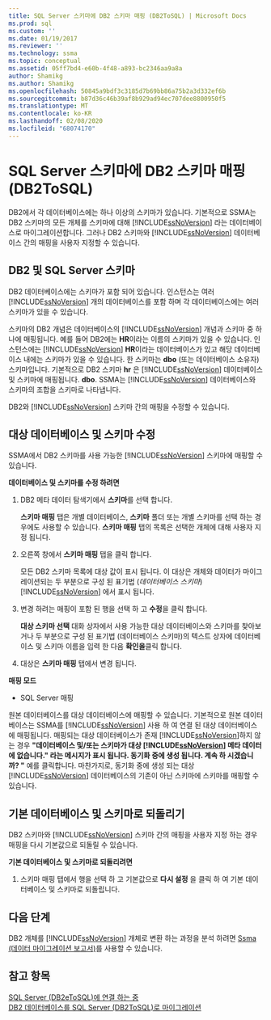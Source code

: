 ```yaml
---
title: SQL Server 스키마에 DB2 스키마 매핑 (DB2ToSQL) | Microsoft Docs
ms.prod: sql
ms.custom: ''
ms.date: 01/19/2017
ms.reviewer: ''
ms.technology: ssma
ms.topic: conceptual
ms.assetid: 05ff7bd4-e60b-4f48-a893-bc2346aa9a8a
author: Shamikg
ms.author: Shamikg
ms.openlocfilehash: 50845a9bdf3c3185d7b69bb86a75b2a3d332ef6b
ms.sourcegitcommit: b87d36c46b39af8b929ad94ec707dee8800950f5
ms.translationtype: MT
ms.contentlocale: ko-KR
ms.lasthandoff: 02/08/2020
ms.locfileid: "68074170"
---
```

# <a name="mapping-db2-schemas-to-sql-server-schemas-db2tosql"></a>SQL Server 스키마에 DB2 스키마 매핑 (DB2ToSQL)
DB2에서 각 데이터베이스에는 하나 이상의 스키마가 있습니다. 기본적으로 SSMA는 DB2 스키마의 모든 개체를 스키마에 대해 [!INCLUDE[ssNoVersion](../../includes/ssnoversion-md.md)] 라는 데이터베이스로 마이그레이션합니다. 그러나 DB2 스키마와 [!INCLUDE[ssNoVersion](../../includes/ssnoversion-md.md)] 데이터베이스 간의 매핑을 사용자 지정할 수 있습니다.  
  
## <a name="db2-and-sql-server-schemas"></a>DB2 및 SQL Server 스키마  
DB2 데이터베이스에는 스키마가 포함 되어 있습니다. 인스턴스는 여러 [!INCLUDE[ssNoVersion](../../includes/ssnoversion-md.md)] 개의 데이터베이스를 포함 하며 각 데이터베이스에는 여러 스키마가 있을 수 있습니다.  
  
스키마의 DB2 개념은 데이터베이스의 [!INCLUDE[ssNoVersion](../../includes/ssnoversion-md.md)] 개념과 스키마 중 하나에 매핑됩니다. 예를 들어 DB2에는 **HR**이라는 이름의 스키마가 있을 수 있습니다. 인스턴스에는 [!INCLUDE[ssNoVersion](../../includes/ssnoversion-md.md)] **HR**이라는 데이터베이스가 있고 해당 데이터베이스 내에는 스키마가 있을 수 있습니다. 한 스키마는 **dbo** (또는 데이터베이스 소유자) 스키마입니다. 기본적으로 DB2 스키마 **hr** 은 [!INCLUDE[ssNoVersion](../../includes/ssnoversion-md.md)] 데이터베이스 및 스키마에 매핑됩니다. **dbo**. SSMA는 [!INCLUDE[ssNoVersion](../../includes/ssnoversion-md.md)] 데이터베이스와 스키마의 조합을 스키마로 나타냅니다.  
  
DB2와 [!INCLUDE[ssNoVersion](../../includes/ssnoversion-md.md)] 스키마 간의 매핑을 수정할 수 있습니다.  
  
## <a name="modifying-the-target-database-and-schema"></a>대상 데이터베이스 및 스키마 수정  
SSMA에서 DB2 스키마를 사용 가능한 [!INCLUDE[ssNoVersion](../../includes/ssnoversion-md.md)] 스키마에 매핑할 수 있습니다.  
  
**데이터베이스 및 스키마를 수정 하려면**  
  
1.  DB2 메타 데이터 탐색기에서 **스키마**를 선택 합니다.  
  
    **스키마 매핑** 탭은 개별 데이터베이스, **스키마** 폴더 또는 개별 스키마를 선택 하는 경우에도 사용할 수 있습니다. **스키마 매핑** 탭의 목록은 선택한 개체에 대해 사용자 지정 됩니다.  
  
2.  오른쪽 창에서 **스키마 매핑** 탭을 클릭 합니다.  
  
    모든 DB2 스키마 목록에 대상 값이 표시 됩니다. 이 대상은 개체와 데이터가 마이그레이션되는 두 부분으로 구성 된 표기법 (*데이터베이스 스키마*) [!INCLUDE[ssNoVersion](../../includes/ssnoversion-md.md)] 에서 표시 됩니다.  
  
3.  변경 하려는 매핑이 포함 된 행을 선택 하 고 **수정**을 클릭 합니다.  
  
    **대상 스키마 선택** 대화 상자에서 사용 가능한 대상 데이터베이스와 스키마를 찾아보거나 두 부분으로 구성 된 표기법 (데이터베이스 스키마)의 텍스트 상자에 데이터베이스 및 스키마 이름을 입력 한 다음 **확인을**클릭 합니다.  
  
4.  대상은 **스키마 매핑** 탭에서 변경 됩니다.  
  
**매핑 모드**  
  
-   SQL Server 매핑  
  
원본 데이터베이스를 대상 데이터베이스에 매핑할 수 있습니다. 기본적으로 원본 데이터베이스는 SSMA를 [!INCLUDE[ssNoVersion](../../includes/ssnoversion-md.md)] 사용 하 여 연결 된 대상 데이터베이스에 매핑됩니다. 매핑되는 대상 데이터베이스가 존재 [!INCLUDE[ssNoVersion](../../includes/ssnoversion-md.md)]하지 않는 경우 **"데이터베이스 및/또는 스키마가 대상 [!INCLUDE[ssNoVersion](../../includes/ssnoversion-md.md)] 메타 데이터에 없습니다." 라는 메시지가 표시 됩니다. 동기화 중에 생성 됩니다. 계속 하 시겠습니까? "** 예를 클릭합니다. 마찬가지로, 동기화 중에 생성 되는 대상 [!INCLUDE[ssNoVersion](../../includes/ssnoversion-md.md)] 데이터베이스의 기존이 아닌 스키마에 스키마를 매핑할 수 있습니다.  
  
## <a name="reverting-to-the-default-database-and-schema"></a>기본 데이터베이스 및 스키마로 되돌리기  
DB2 스키마와 [!INCLUDE[ssNoVersion](../../includes/ssnoversion-md.md)] 스키마 간의 매핑을 사용자 지정 하는 경우 매핑을 다시 기본값으로 되돌릴 수 있습니다.  
  
**기본 데이터베이스 및 스키마로 되돌리려면**  
  
1.  스키마 매핑 탭에서 행을 선택 하 고 기본값으로 **다시 설정** 을 클릭 하 여 기본 데이터베이스 및 스키마로 되돌립니다.  
  
## <a name="next-steps"></a>다음 단계  
DB2 개체를 [!INCLUDE[ssNoVersion](../../includes/ssnoversion-md.md)] 개체로 변환 하는 과정을 분석 하려면 [Ssma (데이터 마이그레이션 보고서)](https://msdn.microsoft.com/bbfb9d88-5a98-4980-8d19-c5d78bd0d241)를 사용할 수 있습니다.  
  
## <a name="see-also"></a>참고 항목  
[SQL Server &#40;DB2eToSQL&#41;에 연결 하는 중](../../ssma/db2/connecting-to-sql-server-db2etosql.md)  
[DB2 데이터베이스를 SQL Server &#40;DB2ToSQL&#41;로 마이그레이션](../../ssma/db2/migrating-db2-databases-to-sql-server-db2tosql.md)  
  
